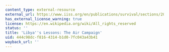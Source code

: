 ```yaml
---
content_type: external-resource
external_url: https://www.iiss.org/en/publications/survival/sections/2012-23ab/survival--global-politics-and-strategy-december-2012-january-2013-2113/54-6-06-barrie-7690
has_external_license_warning: true
license: https://en.wikipedia.org/wiki/All_rights_reserved
status: ''
title: 'Libya''s Lessons: The Air Campaign'
uid: 444c98dc-f816-4314-b1d0-7fc043a43b41
wayback_url: ''
---
```

